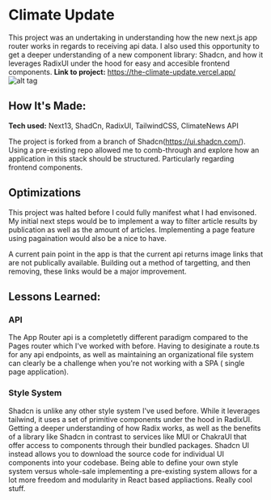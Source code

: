 # Climate Update
This project was an undertaking in understanding how the new next.js app router works in regards to receiving api data. I also used this opportunity to get a deeper understanding of a new component library: Shadcn, and how it leverages RadixUI under the hood for easy and accesible frontend components. 
**Link to project:** https://the-climate-update.vercel.app/
![alt tag]([https://the-climate-update.vercel.app/](https://the-climate-update.vercel.app/))

## How It's Made:

**Tech used:** Next13, ShadCn, RadixUI, TailwindCSS, ClimateNews API

The project is forked from a branch of Shadcn(https://ui.shadcn.com/). Using a pre-existing repo allowed me to comb-through and explore how an application in this stack should be structured. Particularly regarding frontend components.

## Optimizations

This project was halted before I could fully manifest what I had envisoned. My initial next steps would be to implement a way to filter article results by publication as well as the amount of articles. Implementing a page feature using pagaination would also be a nice to have. 

A current pain point in the app is that the current api returns image links that are not publically available. Building out a method of targetting, and then removing, these links would be a major improvement. 

## Lessons Learned:
### API
The App Router api is a completetly different paradigm compared to the Pages router which I've worked with before. Having to desiginate a route.ts for any api endpoints, as well as maintaining an organizational file system can clearly be a challenge when you're not working with a SPA ( single page application).

### Style System
Shadcn is unlike any other style system I've used before. While it leverages tailwind, it uses a set of primitive components under the hood in RadixUI. Getting a deeper understanding of how Radix works, as well as the benefits of a library like Shadcn in contrast to services like MUI or ChakraUI that offer access to components through their bundled packages. Shadcn UI instead allows you to download the source code for individual UI components into your codebase. Being able to define your own style system versus whole-sale implementing a pre-existing system allows for a lot more freedom and modularity in React based appliactions. Really cool stuff. 


